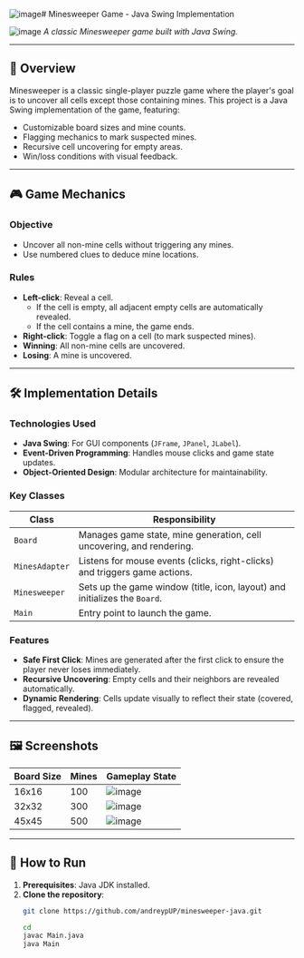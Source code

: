 ![image](https://github.com/user-attachments/assets/d26128b6-680d-4a0a-bb58-d8277cf1cbc7)# Minesweeper Game - Java Swing Implementation

![image](https://github.com/user-attachments/assets/4451589d-337f-4596-8250-ce140767a730)
*A classic Minesweeper game built with Java Swing.*

---

## 📌 Overview
Minesweeper is a classic single-player puzzle game where the player's goal is to uncover all cells except those containing mines. This project is a Java Swing implementation of the game, featuring:
- Customizable board sizes and mine counts.
- Flagging mechanics to mark suspected mines.
- Recursive cell uncovering for empty areas.
- Win/loss conditions with visual feedback.

---

## 🎮 Game Mechanics

### Objective
- Uncover all non-mine cells without triggering any mines.
- Use numbered clues to deduce mine locations.

### Rules
- **Left-click**: Reveal a cell.
  - If the cell is empty, all adjacent empty cells are automatically revealed.
  - If the cell contains a mine, the game ends.
- **Right-click**: Toggle a flag on a cell (to mark suspected mines).
- **Winning**: All non-mine cells are uncovered.
- **Losing**: A mine is uncovered.

---

## 🛠️ Implementation Details

### Technologies Used
- **Java Swing**: For GUI components (`JFrame`, `JPanel`, `JLabel`).
- **Event-Driven Programming**: Handles mouse clicks and game state updates.
- **Object-Oriented Design**: Modular architecture for maintainability.

### Key Classes
| Class          | Responsibility                                                                 |
|----------------|--------------------------------------------------------------------------------|
| `Board`        | Manages game state, mine generation, cell uncovering, and rendering.          |
| `MinesAdapter` | Listens for mouse events (clicks, right-clicks) and triggers game actions.    |
| `Minesweeper`  | Sets up the game window (title, icon, layout) and initializes the `Board`.    |
| `Main`         | Entry point to launch the game.                                               |

### Features
- **Safe First Click**: Mines are generated after the first click to ensure the player never loses immediately.
- **Recursive Uncovering**: Empty cells and their neighbors are revealed automatically.
- **Dynamic Rendering**: Cells update visually to reflect their state (covered, flagged, revealed).

---

## 🖼️ Screenshots
| Board Size      | Mines | Gameplay State       |
|----------------|-------|----------------------|
| 16x16          | 100   | ![image](https://github.com/user-attachments/assets/ac45f591-9307-4b4d-a3d8-98892bdcc7fc) |
| 32x32          | 300   | ![image](https://github.com/user-attachments/assets/7a4cb503-ae78-4f47-9d1b-c328ec6a72ac) |
| 45x45          | 500   | ![image](https://github.com/user-attachments/assets/57466006-fcf0-4796-b46a-cfa475466b9f) |

---

## 🚀 How to Run
1. **Prerequisites**: Java JDK installed.
2. **Clone the repository**:
   ```bash
   git clone https://github.com/andreypUP/minesweeper-java.git
   
   cd
   javac Main.java
   java Main

